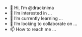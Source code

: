 - 👋 Hi, I’m @dracknima
- 👀 I’m interested in ...
- 🌱 I’m currently learning ...
- 💞️ I’m looking to collaborate on ...
- 📫 How to reach me ...

<!---
dracknima/dracknima is a ✨ special ✨ repository because its `README.md` (this file) appears on your GitHub profile.
You can click the Preview link to take a look at your changes.
--->
